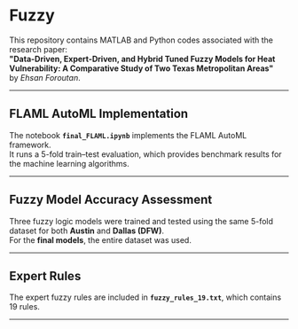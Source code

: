 # Fuzzy

This repository contains MATLAB and Python codes associated with the research paper:  
**"Data-Driven, Expert-Driven, and Hybrid Tuned Fuzzy Models for Heat Vulnerability: A Comparative Study of Two Texas Metropolitan Areas"**  
by *Ehsan Foroutan*.

---

## FLAML AutoML Implementation
The notebook **`final_FLAML.ipynb`** implements the FLAML AutoML framework.  
It runs a 5-fold train–test evaluation, which provides benchmark results for the machine learning algorithms.

---

## Fuzzy Model Accuracy Assessment
Three fuzzy logic models were trained and tested using the same 5-fold dataset for both **Austin** and **Dallas (DFW)**.  
For the **final models**, the entire dataset was used.

---

## Expert Rules
The expert fuzzy rules are included in **`fuzzy_rules_19.txt`**, which contains 19 rules.

---
